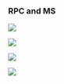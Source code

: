 ### RPC and MS

![](https://i.loli.net/2021/02/06/341gqRGafZDhECA.png)

![](https://i.loli.net/2021/02/06/GkEXHw1yoYFKbRg.png)

![](https://i.loli.net/2021/02/07/JfgVPXnLqcbSoWj.png)

![](https://i.loli.net/2021/02/07/rKiC7cTHw1gdYyt.jpg)